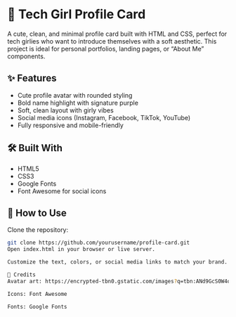 # 💜 Tech Girl Profile Card

A cute, clean, and minimal profile card built with HTML and CSS, perfect for tech girlies who want to introduce themselves with a soft aesthetic. This project is ideal for personal portfolios, landing pages, or “About Me” components.

## ✨ Features

- Cute profile avatar with rounded styling
- Bold name highlight with signature purple
- Soft, clean layout with girly vibes
- Social media icons (Instagram, Facebook, TikTok, YouTube)
- Fully responsive and mobile-friendly

## 🛠️ Built With

- HTML5
- CSS3
- Google Fonts
- Font Awesome for social icons

## 🧰 How to Use

Clone the repository:

```bash
git clone https://github.com/yourusername/profile-card.git
Open index.html in your browser or live server.

Customize the text, colors, or social media links to match your brand.

📸 Credits
Avatar art: https://encrypted-tbn0.gstatic.com/images?q=tbn:ANd9GcS0W4oumVeizKcGwVo47-de6tezmbEive0iDg&s

Icons: Font Awesome

Fonts: Google Fonts


